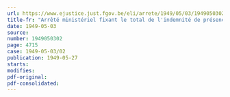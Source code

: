 ```yaml
---
url: https://www.ejustice.just.fgov.be/eli/arrete/1949/05/03/1949050302/justel
title-fr: "Arrêté ministériel fixant le total de l'indemnité de présence aux lieux d'embauchage, prévue par les arrêtés du Régent du 26 septembre 1946, 7 octobre 1946, 14 janvier 1947 et 9 septembre 1947, instituant un "Fonds de Sécurité d'Existence" pour les travailleurs des ports d'Anvers, de Gand, de Bruxelles et Vilvorde, et du commerce de charbon d'Anvers et environs et de l'allocation principale journalière de chômage"
date: 1949-05-03
source:
number: 1949050302
page: 4715
case: 1949-05-03/02
publication: 1949-05-27
starts:
modifies:
pdf-original:
pdf-consolidated:
---
```


